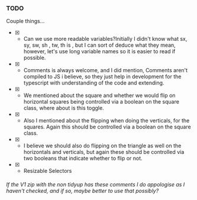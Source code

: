 ### TODO
Couple things...

- [X] - Can we use more readable variables?Initially I didn't know what sx, sy, sw, sh , tw, th is , but I can sort of deduce what they mean, however, let's use long variable names so it is easier to read if possible.

- [X] - Comments is always welcome, and I did mention, Comments aren't compiled to JS i believe, so they just help in development for the typescript with understanding of the code and extending.

- [X] - We mentioned about the square and whether we would flip on horizontal squares being controlled via a boolean on the square class, where about is this toggle.

- [X] - Also I mentioned about the flipping when doing the verticals, for the squares.  Again this should be controlled via a boolean on the square class.

- [X] - I believe we should also do flipping on the triangle as well on the horizontals and verticals, but again these should be controlled via two booleans that indicate whether to flip or not. 

- [X] - Resizable Selectors

###### If the V1 zip with the non tidyup has these comments I do appologise as I haven't checked, and if so, maybe better to use that possibly?  